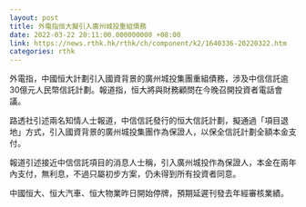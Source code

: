 ```yaml
---
layout: post
title: 外電指恒大擬引入廣州城投重組債務
date: 2022-03-22 20:11:00.000000000 +08:00
link: https://news.rthk.hk/rthk/ch/component/k2/1640336-20220322.htm
categories: rthk
---
```


外電指，中國恒大計劃引入國資背景的廣州城投集團重組債務，涉及中信信託逾30億元人民幣信託計劃。報道指，恒大將與財務顧問在今晚召開投資者電話會議。

路透社引述兩名知情人士報道，中信信託發行的恒大信託計劃，擬通過「項目退地」方式，引入國資背景的廣州城投集團作為保證人，以保全信託計劃全額本金支付。

報道引述接近中信信託項目的消息人士稱，引入廣州城投作為保證人，本金在兩年內支付，無利息，不過只屬初步方案，仍未得到所有投資者同意。

中國恒大、恒大汽車、恒大物業昨日開始停牌，預期延遲刊發去年經審核業績。
